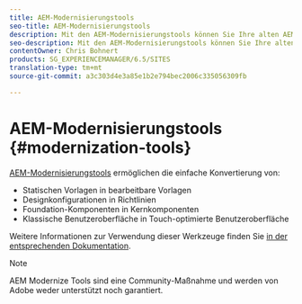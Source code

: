 ```yaml
---
title: AEM-Modernisierungstools
seo-title: AEM-Modernisierungstools
description: Mit den AEM-Modernisierungstools können Sie Ihre alten AEM-Funktionen in die neueste Technologie konvertieren
seo-description: Mit den AEM-Modernisierungstools können Sie Ihre alten AEM-Funktionen einfach in die neueste Technologie konvertieren
contentOwner: Chris Bohnert
products: SG_EXPERIENCEMANAGER/6.5/SITES
translation-type: tm+mt
source-git-commit: a3c303d4e3a85e1b2e794bec2006c335056309fb

---
```



# AEM-Modernisierungstools {#modernization-tools}

[AEM-Modernisierungstools](http://opensource.adobe.com/aem-modernize-tools/) ermöglichen die einfache Konvertierung von:

* [](page-templates-static.md)Statischen Vorlagen in bearbeitbare Vorlagen[](page-templates-editable.md)
* [](page-templates-static.md)Designkonfigurationen in Richtlinien[](page-templates-editable.md)
* [](/help/sites-authoring/default-components-foundation.md)Foundation-Komponenten in Kernkomponenten[](https://docs.adobe.com/content/help/en/experience-manager-core-components/using/introduction.html)
* [](website.md)Klassische Benutzeroberfläche in Touch-optimierte Benutzeroberfläche[](touch-ui-concepts.md)

Weitere Informationen zur Verwendung dieser Werkzeuge finden Sie [in der entsprechenden Dokumentation](http://opensource.adobe.com/aem-modernize-tools/).

>[!NOTE]
>
>AEM Modernize Tools sind eine Community-Maßnahme und werden von Adobe weder unterstützt noch garantiert.